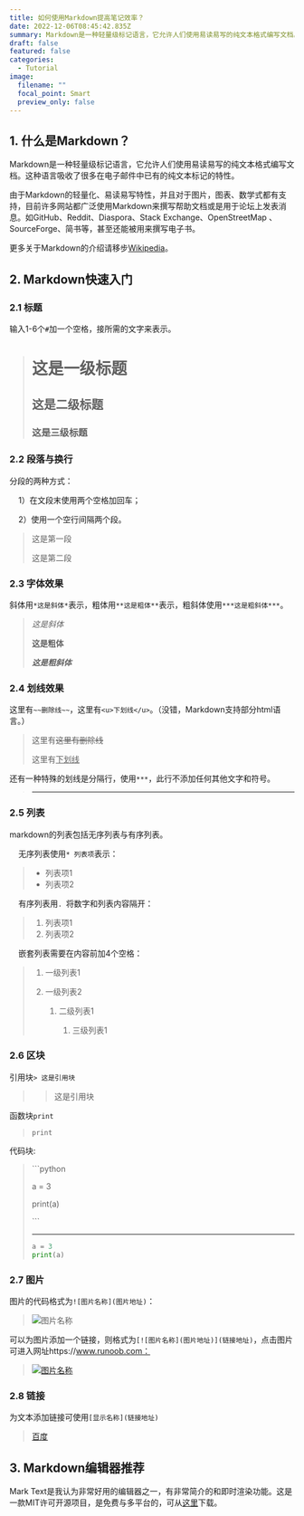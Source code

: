 ```yaml
---
title: 如何使用Markdown提高笔记效率？
date: 2022-12-06T08:45:42.835Z
summary: Markdown是一种轻量级标记语言，它允许人们使用易读易写的纯文本格式编写文档。这种语言吸收了很多在电子邮件中已有的纯文本标记的特性。
draft: false
featured: false
categories:
  - Tutorial
image:
  filename: ""
  focal_point: Smart
  preview_only: false
---
```

## 1. 什么是Markdown？

Markdown是一种轻量级标记语言，它允许人们使用易读易写的纯文本格式编写文档。这种语言吸收了很多在电子邮件中已有的纯文本标记的特性。

由于Markdown的轻量化、易读易写特性，并且对于图片，图表、数学式都有支持，目前许多网站都广泛使用Markdown来撰写帮助文档或是用于论坛上发表消息。如GitHub、Reddit、Diaspora、Stack Exchange、OpenStreetMap 、SourceForge、简书等，甚至还能被用来撰写电子书。

更多关于Markdown的介绍请移步[Wikipedia](https://zh.wikipedia.org/wiki/Markdown)。

## 2. Markdown快速入门

### 2.1 标题

输入1-6个`#`加一个空格，接所需的文字来表示。

> # 这是一级标题
>
> ## 这是二级标题
>
> ### 这是三级标题

### 2.2 段落与换行

分段的两种方式：

    1）在文段末使用两个空格加回车；

    2）使用一个空行间隔两个段。

> 这是第一段
>
> 这是第二段

### 2.3 字体效果

斜体用`*这是斜体*`表示，粗体用`**这是粗体**`表示，粗斜体使用`***这是粗斜体***`。

> *这是斜体*
>
> **这是粗体**
>
> ***这是粗斜体***

### 2.4 划线效果

这里有`~~删除线~~`，这里有`<u>下划线</u>`。（没错，Markdown支持部分html语言。）

> 这里有~~这里有删除线~~
>
> 这里有<u>下划线</u>

还有一种特殊的划线是分隔行，使用`***`，此行不添加任何其他文字和符号。

> - - -

### 2.5 列表

markdown的列表包括无序列表与有序列表。

    无序列表使用`* 列表项`表示：

> * 列表项1
> * 列表项2

    有序列表用`. `将数字和列表内容隔开：

> 1. 列表项1
> 2. 列表项2

    嵌套列表需要在内容前加4个空格：

> 1. 一级列表1
> 2. 一级列表2
>
>    1. 二级列表1
>
>       1. 三级列表1

### 2.6 区块

引用块`> 这是引用块`

> > 这是引用块

函数块``print``

> `print`

代码块﻿: 

> \`\``python
>
> a = 3
>
> print(a)
>
> \`\``
> ***
> ```python
> a = 3
> print(a)
> ```

### 2.7 图片

图片的代码格式为`![图片名称](图片地址)`：

> ![图片名称](https://static.runoob.com/images/runoob-logo.png)

可以为图片添加一个链接，则格式为`[![图片名称](图片地址)](链接地址)`，点击图片可进入网址https://www.runoob.com：

> [![图片名称](https://static.runoob.com/images/runoob-logo.png)](https://www.runobb.com)

### 2.8 链接

为文本添加链接可使用`[显示名称](链接地址)`

> [百度](https://www.baidu.com)

## 3. Markdown编辑器推荐

Mark Text是我认为非常好用的编辑器之一，有非常简介的和即时渲染功能。这是一款MIT许可开源项目，是免费与多平台的，可从[这里](https://github.com/marktext/marktext)下载。